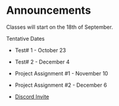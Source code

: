 # Announcements

Classes will start on the 18th of September.

Tentative Dates
+ Test# 1 - October 23 
+ Test# 2 - December 4

+ Project Assignment #1 - November 10
+ Project Assignment #2 - December 6

+ [Discord Invite](https://discord.gg/SY2eEZcdMr) 
